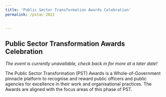 ```yaml
---
title: 'Public Sector Transformation Awards Celebration'
permalink: /pstac-2021


---
```


## Public Sector Transformation Awards Celebration
<i>The event is currently unavailable, check back in for more at a later date! </i><br>


The Public Sector Transformation (PST) Awards is a Whole-of-Government pinnacle platform to recognise and reward public officers and public agencies for excellence in their work and organisational practices. The Awards are aligned with the focus areas of this phase of PST. 


  
